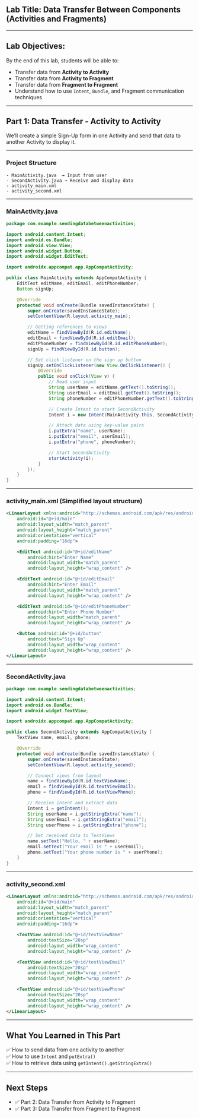   ## Lab Title: Data Transfer Between Components (Activities and Fragments)

---

## Lab Objectives:

By the end of this lab, students will be able to:

- Transfer data from **Activity to Activity**
- Transfer data from **Activity to Fragment**
- Transfer data from **Fragment to Fragment**
- Understand how to use `Intent`, `Bundle`, and Fragment communication techniques

---

##  Part 1: Data Transfer - Activity to Activity

We’ll create a simple Sign-Up form in one Activity and send that data to another Activity to display it.

---

###  Project Structure

```
- MainActivity.java  → Input from user
- SecondActivity.java → Receive and display data
- activity_main.xml
- activity_second.xml
```

---

###  MainActivity.java

```java
package com.example.sendingdatabetweenactivities;

import android.content.Intent;
import android.os.Bundle;
import android.view.View;
import android.widget.Button;
import android.widget.EditText;

import androidx.appcompat.app.AppCompatActivity;

public class MainActivity extends AppCompatActivity {
    EditText editName, editEmail, editPhoneNumber;
    Button signUp;

    @Override
    protected void onCreate(Bundle savedInstanceState) {
        super.onCreate(savedInstanceState);
        setContentView(R.layout.activity_main);

        // Getting references to views
        editName = findViewById(R.id.editName);
        editEmail = findViewById(R.id.editEmail);
        editPhoneNumber = findViewById(R.id.editPhoneNumber);
        signUp = findViewById(R.id.button);

        // Set click listener on the sign up button
        signUp.setOnClickListener(new View.OnClickListener() {
            @Override
            public void onClick(View v) {
                // Read user input
                String userName = editName.getText().toString();
                String userEmail = editEmail.getText().toString();
                String phoneNumber = editPhoneNumber.getText().toString();

                // Create Intent to start SecondActivity
                Intent i = new Intent(MainActivity.this, SecondActivity.class);

                // Attach data using key-value pairs
                i.putExtra("name", userName);
                i.putExtra("email", userEmail);
                i.putExtra("phone", phoneNumber);

                // Start SecondActivity
                startActivity(i);
            }
        });
    }
}
```

---

###  activity_main.xml (Simplified layout structure)

```xml
<LinearLayout xmlns:android="http://schemas.android.com/apk/res/android"
    android:id="@+id/main"
    android:layout_width="match_parent"
    android:layout_height="match_parent"
    android:orientation="vertical"
    android:padding="16dp">

    <EditText android:id="@+id/editName"
        android:hint="Enter Name"
        android:layout_width="match_parent"
        android:layout_height="wrap_content" />

    <EditText android:id="@+id/editEmail"
        android:hint="Enter Email"
        android:layout_width="match_parent"
        android:layout_height="wrap_content" />

    <EditText android:id="@+id/editPhoneNumber"
        android:hint="Enter Phone Number"
        android:layout_width="match_parent"
        android:layout_height="wrap_content" />

    <Button android:id="@+id/button"
        android:text="Sign Up"
        android:layout_width="wrap_content"
        android:layout_height="wrap_content" />
</LinearLayout>
```

---

###  SecondActivity.java

```java
package com.example.sendingdatabetweenactivities;

import android.content.Intent;
import android.os.Bundle;
import android.widget.TextView;

import androidx.appcompat.app.AppCompatActivity;

public class SecondActivity extends AppCompatActivity {
    TextView name, email, phone;

    @Override
    protected void onCreate(Bundle savedInstanceState) {
        super.onCreate(savedInstanceState);
        setContentView(R.layout.activity_second);

        // Connect views from layout
        name = findViewById(R.id.textViewName);
        email = findViewById(R.id.textViewEmail);
        phone = findViewById(R.id.textViewPhone);

        // Receive intent and extract data
        Intent i = getIntent();
        String userName = i.getStringExtra("name");
        String userEmail = i.getStringExtra("email");
        String userPhone = i.getStringExtra("phone");

        // Set received data to TextViews
        name.setText("Hello, " + userName);
        email.setText("Your email is " + userEmail);
        phone.setText("Your phone number is " + userPhone);
    }
}
```

---

###  activity_second.xml

```xml
<LinearLayout xmlns:android="http://schemas.android.com/apk/res/android"
    android:id="@+id/main"
    android:layout_width="match_parent"
    android:layout_height="match_parent"
    android:orientation="vertical"
    android:padding="16dp">

    <TextView android:id="@+id/textViewName"
        android:textSize="20sp"
        android:layout_width="wrap_content"
        android:layout_height="wrap_content" />

    <TextView android:id="@+id/textViewEmail"
        android:textSize="20sp"
        android:layout_width="wrap_content"
        android:layout_height="wrap_content" />

    <TextView android:id="@+id/textViewPhone"
        android:textSize="20sp"
        android:layout_width="wrap_content"
        android:layout_height="wrap_content" />
</LinearLayout>
```

---

## What You Learned in This Part

✅ How to send data from one activity to another  
✅ How to use `Intent` and `putExtra()`  
✅ How to retrieve data using `getIntent().getStringExtra()`  

---

##  Next Steps

- ✅ Part 2: Data Transfer from Activity to Fragment
- ✅ Part 3: Data Transfer from Fragment to Fragment
